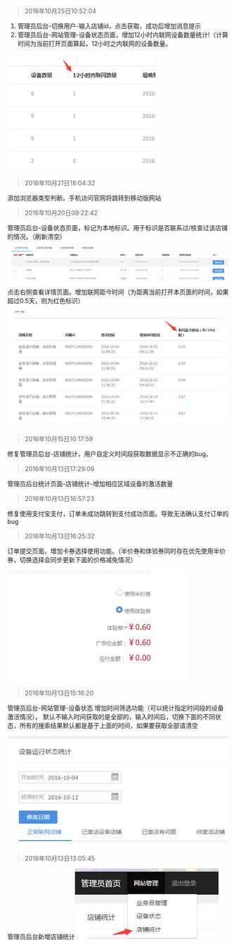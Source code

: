 > 2016年10月25日10:52:04

 1. 管理员后台-切换用户-输入店铺id，点击获取，成功后增加消息提示
 2. 管理员后台-网站管理-设备状态页面，增加12小时内联网设备数量统计!（计算时间为当前打开页面算起，12小时之内联网的设备数量。    

![](/assets/QQ截图20161025111207.png)


> 2016年10月21日18:04:32

 添加浏览器类型判断。手机访问官网将跳转到移动版网站

>2016年10月20日09:22:42

  管理员后台-设备状态页面，标记为本地标识。用于标识是否联系过/核查过该店铺的情况。（刷新清空）


   ![](/assets/QQ截图20161020092351.png)

   点击右侧查看详情页面。增加联网距今时间（为距离当前打开本页面的时间，如果超过0.5天，则为红色标识）


   ![](/assets/QQ截图20161020092523.png)


> 2016年10月15日10:17:59

  修复管理员后台-店铺统计，用户自定义时间段获取数据显示不正确的bug。


> 2016年10月13日17:29:06

  管理员后台统计页面-店铺统计-增加相应区域设备的激活数量

> 2016年10月13日16:57:23

 修复使用支付宝支付，订单未成功跳转到支付成功页面。导致无法确认支付订单的bug

> 2016年10月13日16:25:32

  订单提交页面，增加卡券选择使用功能。（半价券和体验券同时存在优先使用半价券，切换选择会同步更新下面的价格减免情况）


![](/assets/12.png)

> 2016年10月13日15:16:20

管理员后台-网站管理-设备状态 增加时间筛选功能（可以统计指定时间段的设备激活情况）。 默认不输入时间获取的是全部的，输入时间后，切换下面的不同状态，所有的搜索结果默认都是基于上面的时间，如果要获取全部请清空


 ![](/assets/QQ截图20161013151725.png)

> 2016年10月13日13:05:45

管理员后台新增店铺统计![](/assets/QQ截图20161013130350.png)